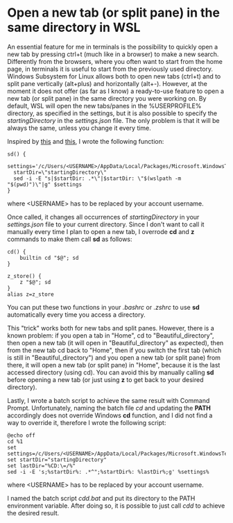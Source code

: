 # Open a new tab (or split pane) in the same directory in WSL
An essential feature for me in terminals is the possibility to quickly open a new tab by pressing ctrl+t (much like in a browser) to make a new search. Differently from the browsers, where you often want to start from the home page, in terminals it is useful to start from the previously used directory. Windows Subsystem for Linux allows both to open new tabs (ctrl+t) and to split pane vertically (alt+plus) and horizontally (alt+-). However, at the moment it does not offer (as far as I know) a ready-to-use feature to open a new tab (or split pane) in the same directory you were working on. By default, WSL will open the new tabs/panes in the %USERPROFILE% directory, as specified in the settings, but it is also possible to specify the _startingDirectory_ in the _settings.json_ file. The only problem is that it will be always the same, unless you change it every time.

Inspired by [this](https://github.com/microsoft/terminal/issues/3158#issuecomment-654539219) and [this](https://stackoverflow.com/questions/57120932/how-to-spawn-a-new-tab-in-same-directory-as-previous-directory), I wrote the following function:

```
sd() {
  settings='/c/Users/<USERNAME>/AppData/Local/Packages/Microsoft.WindowsTerminal_8wekyb3d8bbwe/LocalState/settings.json'
  startDir=\"startingDirectory\"
  sed -i -E "s|$startDir: .*\"|$startDir: \"$(wslpath -m "$(pwd)")\"|g" $settings
}
```
where \<USERNAME\> has to be replaced by your account username. 

Once called, it changes all occurrences of _startingDirectory_ in your _settings.json_ file to your current directory. Since I don't want to call it manually every time I plan to open a new tab, I overrode **cd** and **z** commands to make them call **sd** as follows:

```
cd() {
    builtin cd "$@"; sd
}
```
```
z_store() {
    z "$@"; sd
}
alias z=z_store
```
You can put these two functions in your _.bashrc_ or _.zshrc_ to use **sd** automatically every time you access a directory.

This "trick" works both for new tabs and split panes. However, there is a known problem: if you open a tab in "Home", cd to "Beautiful_directory", then open a new tab (it will open in "Beautiful_directory" as expected), then from the new tab cd back to "Home", then if you switch the first tab (which is still in "Beautiful_directory") and you open a new tab (or split pane) from there, it will open a new tab (or split pane) in "Home", because it is the last accessed directory (using cd). You can avoid this by manually calling **sd** before opening a new tab (or just using **z** to get back to your desired directory).

Lastly, I wrote a batch script to achieve the same result with Command Prompt. Unfortunately, naming the batch file _cd_ and updating the **PATH** accordingly does not override Windows **cd** function, and I did not find a way to override it, therefore I wrote the following script:
```
@echo off
cd %1
set settings=/c/Users/<USERNAME>/AppData/Local/Packages/Microsoft.WindowsTerminal_8wekyb3d8bbwe/LocalState/settings.json
set startDir="startingDirectory"
set lastDir="%CD:\=/%"
sed -i -E 's;%startDir%: .*^";%startDir%: %lastDir%;g' %settings%
```
where \<USERNAME\> has to be replaced by your account username. 
  
I named the batch script _cdd.bat_ and put its directory to the PATH environment variable. After doing so, it is possible to just call _cdd_ to achieve the desired result.
